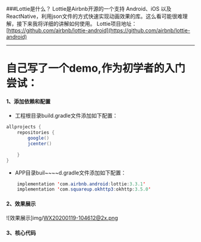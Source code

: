 ###Lottie是什么？
Lottie是Airbnb开源的一个支持 Android、iOS 以及 ReactNative，利用json文件的方式快速实现动画效果的库。这么看可能很难理解，接下来我将详细的讲解如何使用。
Lottie项目地址：[https://github.com/airbnb/lottie-android](https://github.com/airbnb/lottie-android)
***

# 自己写了一个demo,作为初学者的入门尝试：

#### 1、添加依赖和配置

* 工程根目录build.gradle文件添加如下配置：

```Java
allprojects {
    repositories {
        google()
        jcenter()
        
    }
}
```

* APP目录buil~~~~d.gradle文件添加如下配置：
```Java
    implementation 'com.airbnb.android:lottie:3.3.1'
    implementation 'com.squareup.okhttp3:okhttp:3.5.0'

```

#### 2、效果展示
![效果展示]img/WX20200119-104612@2x.png
#### 3、核心代码
```Java
    

```
    
